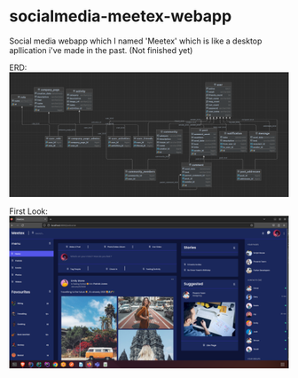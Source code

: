 # socialmedia-meetex-webapp
Social media webapp which I named 'Meetex' which is like a desktop apllication i've made in the past. (Not finished yet)

ERD:
![view App](/images/erd.png)

First Look:
 ![view App](/images/welcome.png)
